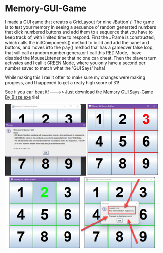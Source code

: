 # Memory-GUI-Game
 
I made a GUI game that creates a  GridLayout for nine JButton's! 
The game is to test your memory in seeing a sequence of random generated numbers that click numbered buttons and add them to a sequence that you have to keep track of, 
with limited time to respond. First the JFrame is constructed, which calls the initComponents() method to build and add the panel and buttons, 
and moves into the play() method that has a gameover false loop, that will call a random number generator I call this RED Mode, 
I have disabled the MouseListener so that no one can cheat. Then the players turn activates and I call it GREEN Mode, 
where you only have a second per number saved to match what the 'GUI Says' haha!

While making this I ran it often to make sure my changes were making progress, and I happened to get a really high score of 31! 

See if you can beat it! --->> Just download the [Memory GUI Says-Game By Blaze.exe](https://github.com/BryanBlaze00/Memory-GUI-Game/blob/eb85860d48133beab9eca80ef7dd2a53d3002480/Memory%20GUI%20Says-Game%20By%20Blaze.exe) file!

![](MemoryGUIgame.png)
